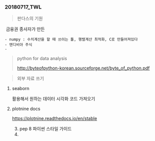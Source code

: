### 20180717_TWL 

> 판다스의 기원

​	금융권 종사자가 만든 

~~~~~~~~~~~~~~~~~~~~~~~~~~~~~
- numpy : 수치계산을 할 때 쓰이는 툴, 행렬계산 최적화, C로 만들어져있다 
- 엔디비아 주식 
- 
~~~~~~~~~~~~~~~~~~~~~~~~~~~~~

> python for data analysis 
>
> http://byteofpython-korean.sourceforge.net/byte_of_python.pdf

> 외부 자료 쓰기 

1. seaborn 

   활용해서 원하는 데이터 시각화 코드 가져오기 

2. plotnine docs 

   https://plotnine.readthedocs.io/en/stable

   3. pep 8 파이썬 스타일 가이드 
   4. 